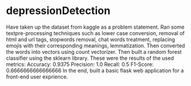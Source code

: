 # depressionDetection

Have taken up the dataset from kaggle as a problem statement.
Ran some  textpre-processing techniques such as 
lower case conversion,
removal of html and url tags,
stopwords removal,
chat words treatment,
replacing emojis with their corresponding meanings,
lemmatization.
Then converted the words into vectors using count vectorizer.
Then built a random forest classifier using the sklearn library.
These were the results of the used metrics:
Accuracy: 0.9375
Precision: 1.0
Recall: 0.5
F1-Score: 0.6666666666666666
In the end, built a basic flask web application for a front-end user exprience.
